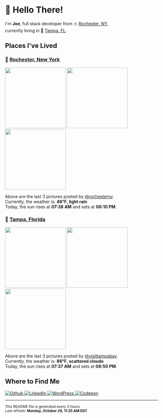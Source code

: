 <h1>👋 Hello There!</h1>
<p>
  I'm <strong>Joe</strong>, full stack developer from ⛄ <a href="#rochester_ny">Rochester, NY</a>,<br />currently living in
  🌴 <a href="#tampa_fl">Tampa, FL</a>.
</p>

<h2>Places I've Lived</h2>

<h3 id="rochester_ny">📍 <a href="https://en.wikipedia.org/wiki/Rochester,_New_York">Rochester, New York</a></h3>

<p>
  <img src=https:&#x2F;&#x2F;scontent-lga3-1.cdninstagram.com&#x2F;v&#x2F;t51.2885-15&#x2F;sh0.08&#x2F;e35&#x2F;s640x640&#x2F;122778925_1214754002240048_58326750104931924_n.jpg?_nc_ht&#x3D;scontent-lga3-1.cdninstagram.com&amp;_nc_cat&#x3D;108&amp;_nc_ohc&#x3D;bi9DBHZ0xhEAX_-ga2u&amp;_nc_tp&#x3D;24&amp;oh&#x3D;23388cc615b7041bc90529dd7b8b97e0&amp;oe&#x3D;5FBE7A64 alt="" height="200">
  <img src=https:&#x2F;&#x2F;scontent-lga3-1.cdninstagram.com&#x2F;v&#x2F;t51.2885-15&#x2F;sh0.08&#x2F;e35&#x2F;s640x640&#x2F;122787252_2792230737767429_6449045120626806498_n.jpg?_nc_ht&#x3D;scontent-lga3-1.cdninstagram.com&amp;_nc_cat&#x3D;105&amp;_nc_ohc&#x3D;GWPtESUNqv0AX_Bp0Es&amp;_nc_tp&#x3D;24&amp;oh&#x3D;41360285f71e6a3e6410c1611598fded&amp;oe&#x3D;5FC0DE46 alt="" height="200">
  <img src=https:&#x2F;&#x2F;scontent-lga3-1.cdninstagram.com&#x2F;v&#x2F;t51.2885-15&#x2F;sh0.08&#x2F;e35&#x2F;s640x640&#x2F;122404060_185891376429366_8934671741227521597_n.jpg?_nc_ht&#x3D;scontent-lga3-1.cdninstagram.com&amp;_nc_cat&#x3D;106&amp;_nc_ohc&#x3D;uVqhgoJ1GvgAX_N8thg&amp;_nc_tp&#x3D;24&amp;oh&#x3D;27aa7cf39d12754cfe13e49c8a92c8fd&amp;oe&#x3D;5FBFF0A7 alt="" height="200">
</p>

<p>
  Above are the last 3 pictures posted by <a href="https://www.instagram.com/rochesterny/">@rochesterny</a>.<br/>
  Currently, the weather is: <strong>46℉, light rain</strong><br/>
  Today, the sun rises at <strong>07:38 AM</strong> and sets at <strong>06:10 PM</strong>.
</p>

<h3 id="tampa_fl">📍 <a href="https://en.wikipedia.org/wiki/Tampa,_Florida">Tampa, Florida</a></h3>

<p>
  <img src=https:&#x2F;&#x2F;scontent-sjc3-1.cdninstagram.com&#x2F;v&#x2F;t51.2885-15&#x2F;sh0.08&#x2F;e35&#x2F;p640x640&#x2F;122424970_223057542498617_6039721947451423121_n.jpg?_nc_ht&#x3D;scontent-sjc3-1.cdninstagram.com&amp;_nc_cat&#x3D;105&amp;_nc_ohc&#x3D;on4sjPqoE_cAX874bTC&amp;_nc_tp&#x3D;25&amp;oh&#x3D;3095955913c50741fedd6ca7bccc70ff&amp;oe&#x3D;5FC23534 alt="" height="200">
  <img src=https:&#x2F;&#x2F;scontent-sjc3-1.cdninstagram.com&#x2F;v&#x2F;t51.2885-15&#x2F;sh0.08&#x2F;e35&#x2F;p640x640&#x2F;121269296_205606687739153_8342238848923984092_n.jpg?_nc_ht&#x3D;scontent-sjc3-1.cdninstagram.com&amp;_nc_cat&#x3D;105&amp;_nc_ohc&#x3D;ZtXpZqIqclwAX9PMzK7&amp;_nc_tp&#x3D;25&amp;oh&#x3D;ce7ab5d3ccf3421d01b3f4fcbc8df3c5&amp;oe&#x3D;5F99501A alt="" height="200">
  <img src=https:&#x2F;&#x2F;scontent-sjc3-1.cdninstagram.com&#x2F;v&#x2F;t51.2885-15&#x2F;sh0.08&#x2F;e35&#x2F;p640x640&#x2F;121278292_2681478505502876_6504845727848454794_n.jpg?_nc_ht&#x3D;scontent-sjc3-1.cdninstagram.com&amp;_nc_cat&#x3D;108&amp;_nc_ohc&#x3D;hbJdPO4Yh4gAX8MzHUO&amp;_nc_tp&#x3D;25&amp;oh&#x3D;5189c165bb9a9f05246db43cab8da56e&amp;oe&#x3D;5FBE7C58 alt="" height="200">
</p>

<p>
  Above are the last 3 pictures posted by <a href="https://www.instagram.com/visittampabay/">@visittampabay</a>.<br/>
  Currently, the weather is: <strong>86℉, scattered clouds</strong><br/>
  Today, the sun rises at <strong>07:37 AM</strong> and sets at <strong>06:50 PM</strong>.
</p>

<h2>Where to Find Me</h2>

<p>
  <a href="https://github.com/josephfusco/" target="_blank">
    <img
      alt="Github"
      src="https://img.shields.io/badge/GitHub-%2312100E.svg?&style=for-the-badge&logo=Github&logoColor=white"
    />
  </a>
  <a href="https://www.linkedin.com/in/josephfusco3/" target="_blank">
    <img
      alt="LinkedIn"
      src="https://img.shields.io/badge/linkedin-%230077B5.svg?&style=for-the-badge&logo=linkedin&logoColor=white"
    />
  </a>
  <a href="https://profiles.wordpress.org/joefusco/" target="_blank">
    <img
      alt="WordPress"
      src="https://img.shields.io/badge/wordpress-%2321759B.svg?&style=for-the-badge&logo=wordpress&logoColor=white"
    />
  </a>
  <a href="https://codepen.io/fusco/" target="_blank">
    <img
      alt="Codepen"
      src="https://img.shields.io/badge/codepen-%23000000.svg?&style=for-the-badge&logo=codepen&logoColor=white"
    />
  </a>
</p>

<hr/>

<p>
  <small
    >This README file is generated every 3 hours.
    <br />
    Last refresh: <strong>Monday, October 26, 11:25 AM EDT</strong>
    <br />
  </small>
</p>

